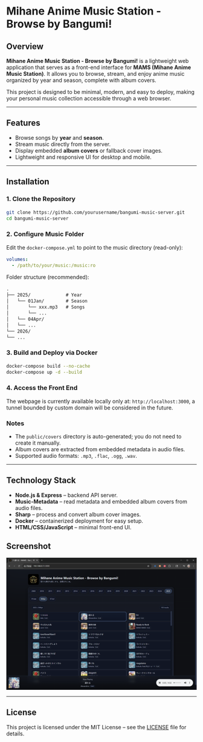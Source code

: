 # Mihane Anime Music Station - Browse by Bangumi!

## Overview

**Mihane Anime Music Station - Browse by Bangumi!** is a lightweight web application that serves as a front-end interface for **MAMS (Mihane Anime Music Station)**. It allows you to browse, stream, and enjoy anime music organized by year and season, complete with album covers.  

This project is designed to be minimal, modern, and easy to deploy, making your personal music collection accessible through a web browser.

---

## Features

- Browse songs by **year** and **season**.  
- Stream music directly from the server.  
- Display embedded **album covers** or fallback cover images.  
- Lightweight and responsive UI for desktop and mobile.  

---

## Installation

### **1. Clone the Repository**

```bash
git clone https://github.com/yourusername/bangumi-music-server.git
cd bangumi-music-server
```

### **2. Configure Music Folder**

Edit the ```docker-compose.yml``` to point to the music directory (read-only):
```yaml
volumes:
  - /path/to/your/music:/music:ro
```
Folder structure (recommended):
```
.
├── 2025/             # Year
│   └── 01Jan/        # Season
│       └── xxx.mp3   # Songs
│       └── ...
│   └── 04Apr/
│   └── ...
└── 2026/
└── ...
```

### **3. Build and Deploy via Docker**

```bash
docker-compose build --no-cache
docker-compose up -d --build
```

### **4. Access the Front End**

The webpage is currently available locally only at: ```http://localhost:3000```, a tunnel bounded by custom domain will be considered in the future.

### **Notes**

- The ```public/covers``` directory is auto-generated; you do not need to create it manually.
- Album covers are extracted from embedded metadata in audio files.
- Supported audio formats: `.mp3`, `.flac`, `.ogg`, `.wav`.

---

## Technology Stack

- **Node.js & Express** – backend API server.
- **Music-Metadata** – read metadata and embedded album covers from audio files.
- **Sharp** – process and convert album cover images.
- **Docker** – containerized deployment for easy setup.
- **HTML/CSS/JavaScript** – minimal front-end UI.

## Screenshot

![Screenshot](screenshot.png)

---

## License

This project is licensed under the MIT License – see the [LICENSE](LICENSE) file for details.